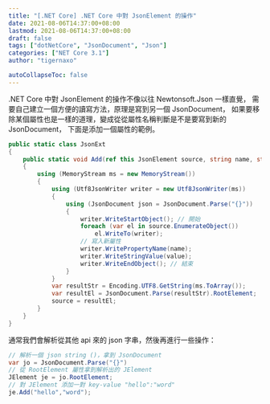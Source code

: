 ```yaml
---
title: "[.NET Core] .NET Core 中對 JsonElement 的操作"
date: 2021-08-06T14:37:00+08:00
lastmod: 2021-08-06T14:37:00+08:00
draft: false
tags: ["dotNetCore", "JsonDocument", "Json"]
categories: ["NET Core 3.1"]
author: "tigernaxo"

autoCollapseToc: false 
---
```

.NET Core 中對 JsonElement 的操作不像以往 Newtonsoft.Json 一樣直覺，
需要自己建立一個方便的讀寫方法，原理是寫到另一個 JsonDocument，
如果要移除某個屬性也是一樣的道理，變成從從屬性名稱判斷是不是要寫到新的 JsonDocument，
下面是添加一個屬性的範例。
```c#
public static class JsonExt
{
	public static void Add(ref this JsonElement source, string name, string value)
	{
		using (MemoryStream ms = new MemoryStream())
		{
			using (Utf8JsonWriter writer = new Utf8JsonWriter(ms))
			{
				using (JsonDocument json = JsonDocument.Parse("{}"))
				{
					writer.WriteStartObject(); // 開始
					foreach (var el in source.EnumerateObject())
						el.WriteTo(writer);
					// 寫入新屬性
					writer.WritePropertyName(name);
					writer.WriteStringValue(value);
					writer.WriteEndObject(); // 結束
				}
			}
			var resultStr = Encoding.UTF8.GetString(ms.ToArray());
			var resultEl = JsonDocument.Parse(resultStr).RootElement;
			source = resultEl;
		}
	}
}
```
通常我們會解析從其他 api 來的 json 字串，然後再進行一些操作：
```c#
// 解析一個 json string ()，拿到 JsonDocument
var jo = JsonDocument.Parse("{}") 
// 從 RootElement 屬性拿到解析出的 JElement 
JElement je = jo.RootElement;
// 對 JElement 添加一對 key-value "hello":"word"
je.Add("hello","word"); 
```